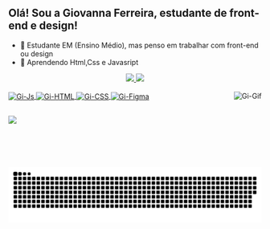 ## Olá! Sou a Giovanna Ferreira, estudante de front-end e design!
- 🔭 Estudante EM (Ensino Médio), mas penso em trabalhar com front-end ou design
- 🌱 Aprendendo Html,Css e Javasript
<div align="center">
  <a href="https://github.com/Giovanna-Ferreira">
    <img height="180em" src="https://github-readme-stats.vercel.app/api?username=Giovanna-Ferreira&show_icons=true&theme=dracula&include_all_commits=true&count_private=true"/>
    <img height="180em" src="https://github-readme-stats.vercel.app/api/top-langs/?username=Giovanna-Ferreira&layout=compact&langs_count=7&theme=dracula"/>
</div> 
<div style="display: inlineblock"><br>
  <img align="center" alt="Gi-Js" height="30" width="40" src="https://cdn.jsdelivr.net/gh/devicons/devicon/icons/javascript/javascript-original.svg">
  <img align="center" alt="Gi-HTML" height="30" width="40" src="https://cdn.jsdelivr.net/gh/devicons/devicon/icons/html5/html5-original.svg">
  <img align="center" alt="Gi-CSS" height="30" width="40" src="https://cdn.jsdelivr.net/gh/devicons/devicon/icons/css3/css3-original.svg">
  <img align="center" alt="Gi-Figma" height="30" width="40" src="https://cdn.jsdelivr.net/gh/devicons/devicon/icons/figma/figma-original.svg">
  <img align="right" alt="Gi-Gif"  height="150" src="https://media.discordapp.net/attachments/887693256996044834/897856579192373258/tenor.gif">
</div>
  
  ##
  
  <div>
    <a href="https://www.instagram.com/gi_dregerferreira/" target="_blank"><img src="https://img.shields.io/badge/Instagram-E4405F?style=for-the-badge&logo=instagram&logoColor=white" target="_blank"></a>
    
  ![Snake animation](https://github.com/Giovanna-Ferreira/Giovanna-Ferreira/blob/output/github-contribution-grid-snake.svg)
    
  </div>
